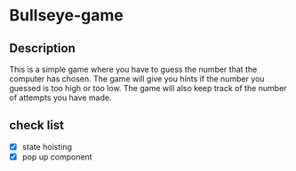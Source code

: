 # Bullseye-game

## Description
This is a simple game where you have to guess the number that the computer has chosen. The game will give you hints if the number you guessed is too high or too low. The game will also keep track of the number of attempts you have made.

## check list
- [x] state hoisting
- [x] pop up component